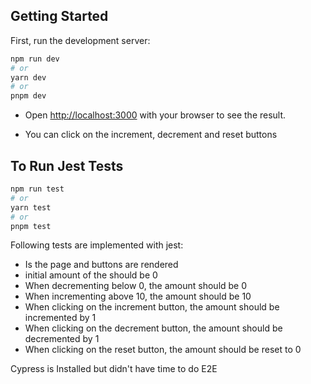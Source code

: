 ## Getting Started

First, run the development server:

```bash
npm run dev
# or
yarn dev
# or
pnpm dev
```

- Open [http://localhost:3000](http://localhost:3000) with your browser to see the result.

- You can click on the increment, decrement and reset buttons

## To Run Jest Tests

```bash
npm run test
# or
yarn test
# or
pnpm test
```

Following tests are implemented with jest:<br/>

- Is the page and buttons are rendered <br/>
- initial amount of the should be 0
  <br/>
- When decrementing below 0, the amount should be 0
  <br/>
- When incrementing above 10, the amount should be 10
  <br/>
- When clicking on the increment button, the amount should be incremented by 1
  <br/>
- When clicking on the decrement button, the amount should be decremented by 1
  <br/>
- When clicking on the reset button, the amount should be reset to 0

Cypress is Installed but didn't have time to do E2E<br/>
